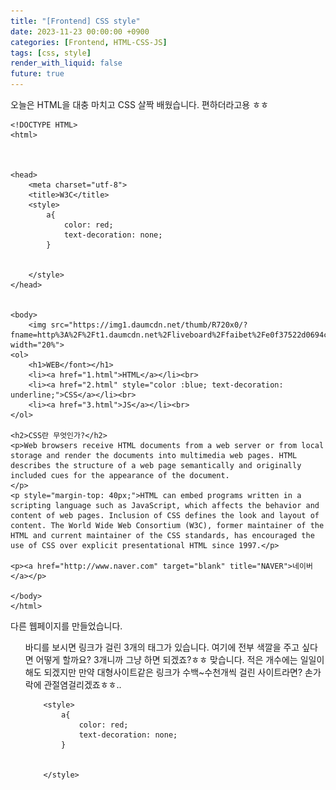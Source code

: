 ```yaml
---
title: "[Frontend] CSS style"
date: 2023-11-23 00:00:00 +0900
categories: [Frontend, HTML-CSS-JS]
tags: [css, style]
render_with_liquid: false
future: true
---
```


오늘은 HTML을 대충 마치고 CSS 살짝 배웠습니다. 편하더라고용 ㅎㅎ

```
<!DOCTYPE HTML>
<html>



<head>
    <meta charset="utf-8">
    <title>W3C</title>
    <style>
        a{
            color: red;
            text-decoration: none;
        }


    </style>
</head>


<body>
    <img src="https://img1.daumcdn.net/thumb/R720x0/?fname=http%3A%2F%2Ft1.daumcdn.net%2Fliveboard%2Ffaibet%2Fe0f37522d0694c1b8cb2b7a1953b6929.jpg" width="20%">
<ol>
    <h1>WEB</font></h1>
    <li><a href="1.html">HTML</a></li><br>
    <li><a href="2.html" style="color :blue; text-decoration: underline;">CSS</a></li><br>
    <li><a href="3.html">JS</a></li><br>
</ol>

<h2>CSS란 무엇인가?</h2>
<p>Web browsers receive HTML documents from a web server or from local storage and render the documents into multimedia web pages. HTML describes the structure of a web page semantically and originally included cues for the appearance of the document.
</p>
<p style="margin-top: 40px;">HTML can embed programs written in a scripting language such as JavaScript, which affects the behavior and content of web pages. Inclusion of CSS defines the look and layout of content. The World Wide Web Consortium (W3C), former maintainer of the HTML and current maintainer of the CSS standards, has encouraged the use of CSS over explicit presentational HTML since 1997.</p>

<p><a href="http://www.naver.com" target="blank" title="NAVER">네이버</a></p>

</body>
</html>
```

다른 웹페이지를 만들었습니다. <ol>바디를 보시면 링크가 걸린 3개의 태그가 있습니다. 여기에 전부 색깔을 주고 싶다면 어떻게 할까요? 3개니까 그냥 하면 되겠죠?ㅎㅎ 맞습니다. 적은 개수에는 일일이 해도 되겠지만 만약 대형사이트같은 링크가 수백~수천개씩 걸린 사이트라면? 손가락에 관절염걸리겠죠ㅎㅎ..

```
    <style>
        a{
            color: red;
            text-decoration: none;
        }


    </style>
```

<style> 바디에 보시면 a하고 중괄호가 있네요! 이것은 a태그가 들어간 모든 라인에 영향을 주는 것입니다. 마치 상속과도 같은 개념이죠! 여기서부터가 CSS시작인데 확실히 HTML보다 여러가지 기능이 있을것같습니다.!

![Desktop View](/assets/img/Frontend/HTML-CSS-JS/CSS-Style/1.png)

이것저것 실험해봤습니다 ㅎㅎ 사진은 그냥 인터넷에 돌아다니는거 받았어요 신세휘님이라고 하네요 ^~^

오늘은 여기까지 하겠습니다!